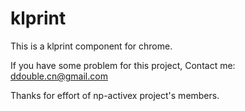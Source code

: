 klprint
=======
This is a klprint component for chrome.

If you have some problem for this project, Contact me: ddouble.cn@gmail.com 


Thanks for effort of np-activex project's members.

